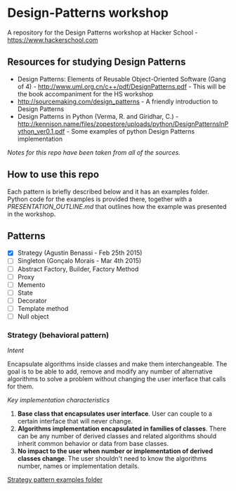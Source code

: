 # Design-Patterns workshop
A repository for the Design Patterns workshop at Hacker School - https://www.hackerschool.com

## Resources for studying Design Patterns

* Design Patterns: Elements of Reusable Object-Oriented Software (Gang of 4) -  http://www.uml.org.cn/c++/pdf/DesignPatterns.pdf - This will be the book accompaniment for the HS workshop
* http://sourcemaking.com/design_patterns - A friendly introduction to Design Patterns
* Design Patterns in Python (Verma, R. and Giridhar, C.) - http://kennison.name/files/zopestore/uploads/python/DesignPatternsInPython_ver0.1.pdf - Some examples of python Design Patterns implementation

*Notes for this repo have been taken from all of the sources.*

## How to use this repo

Each pattern is briefly described below and it has an examples folder. Python code for the examples is provided there, together with a *PRESENTATION_OUTLINE.md* that outlines how the example was presented in the workshop.

## Patterns

- [x] Strategy (Agustín Benassi - Feb 25th 2015)
- [ ] Singleton (Gonçalo Morais - Mar 4th 2015)
- [ ] Abstract Factory, Builder, Factory Method
- [ ] Proxy
- [ ] Memento
- [ ] State
- [ ] Decorator
- [ ] Template method
- [ ] Null object

### Strategy (behavioral pattern)

*Intent*

Encapsulate algorithms inside classes and make them interchangeable. The goal is to be able to add, remove and modify any number of alternative algorithms to solve a problem without changing the user interface that calls for them.

*Key implementation characteristics*

1. **Base class that encapsulates user interface**. User can couple to a certain interface that will never change.
2. **Algorithms implementation encapsulated in families of classes**. There can be any number of derived classes and related algorithms should inherit common behavior or data from base classes.
3. **No impact to the user when number or implementation of derived classes change**. The user shouldn't need to know the algorithms number, names or implementation details.

[Strategy pattern examples folder](https://github.com/abenassi/Design-Patterns/tree/master/examples/strategy)


